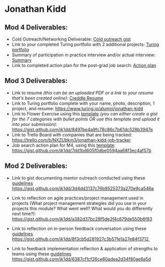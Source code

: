 # Jonathan Kidd

## Mod 4 Deliverables:
* Cold Outreach/Networking Deliverable: [Cold outreach gist](https://gist.github.com/jk1dd/010e2a1447cea47aea46b4c46e5c1b7e)
* Link to your completed Turing portfolio with 2 additional projects: [Turing portfolio](https://www.turing.io/alumni/jonathan-kidd)
* Summary of participation in practice interview and/or actual interview: [Summary](https://gist.github.com/jk1dd/581caf887c36430f512c41766096cc07)
* Link to completed action plan for the post-grad job search: [Action plan](https://gist.github.com/jk1dd/517791090818f7c003e7606c90365f9d)

## Mod 3 Deliverables:

* Link to resume *(this can be an uploaded PDF or a link to your resume that's been created online)*: [Creddle Resume](https://resume.creddle.io/resume/4ugo9gfh99o)
* Link to Turing portfolio complete with your name, photo, description, 1 project, and resume: https://www.turing.io/alumni/jonathan-kidd
* Link to Flower Exercise using this [template](https://github.com/turingschool/career-development-curriculum/blob/master/files/Career%20Unit%20-%20The%20Flower%20Diagram.pdf) *(you can either create a gist for the 7 categories with bullet points OR use this template and upload it into your submission):* https://gist.github.com/jk1dd/8497be4a9fc78c86c7b61dc528b3947e
* Link to Trello Board with companies that are being tracked: https://trello.com/b/NXZUbkm3/jonathan-kidd-job-tracker
* Job search action plan for M4, using this [template](https://github.com/turingschool/career-development-curriculum/blob/master/module_three/mod_4_action_plan_template.md): https://gist.github.com/jk1dd/7dd1bd605f0dbe0594aa68f3ec4af57b

## Mod 2 Deliverables:
* Link to gist documenting mentor outreach conducted using these [guidelines](https://github.com/turingschool/career-development-curriculum/blob/master/module_two/cold_outreach_i_guidelines.md)
https://gist.github.com/jk1dd/3d4dd3137c76b9525373a270e9ca546a

* Link to reflection on agile practices/project management used in projects (What project management strategies did you use in your projects this module? What went well? What would you do differently next time?):
https://gist.github.com/jk1dd/a382d37bc28f5de2f4c679de550b6f83

* Link to reflection on in-person feedback conversation using these [guidelines](https://github.com/turingschool/career-development-curriculum/blob/master/module_two/feedback_conversation_reflection_guidelines.md)
https://gist.github.com/jk1dd/8f3cb5d281927c3b57fe1a27e84f3712 

* Link to feedback implementation reflection & application of strengths to teams using these [guidelines](https://github.com/turingschool/career-development-curriculum/blob/master/module_two/feedback_implementation_strengths_reflection.md)
https://gist.github.com/jk1dd/6387cf1cf26ce80adea2d34f80ae6a5d
